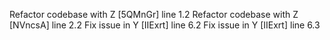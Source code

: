 Refactor codebase with Z [5QMnGr] line 1.2
Refactor codebase with Z [NVncsA] line 2.2
Fix issue in Y [IIExrt] line 6.2
Fix issue in Y [IIExrt] line 6.3
